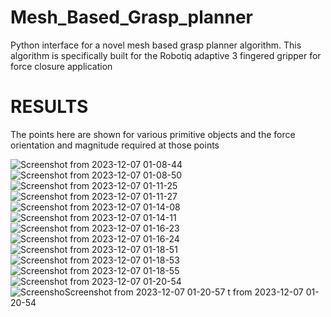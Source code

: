 # Mesh_Based_Grasp_planner
Python interface for a novel mesh based grasp planner algorithm.
This algorithm is specifically built for the Robotiq adaptive 3 fingered gripper for force closure application

# RESULTS
The points here are shown for various primitive objects and the force orientation and magnitude required at those points

![Screenshot from 2023-12-07 01-08-44](https://github.com/KeerthivasanIITMadras/Mesh_Based_Grasp_planner/assets/94305617/61127e90-1c31-44c6-a913-9476d3b249ce)
![Screenshot from 2023-12-07 01-08-50](https://github.com/KeerthivasanIITMadras/Mesh_Based_Grasp_planner/assets/94305617/e4a9284d-2fff-466c-a670-967268c7d280)
![Screenshot from 2023-12-07 01-11-25](https://github.com/KeerthivasanIITMadras/Mesh_Based_Grasp_planner/assets/94305617/4781b3ac-07e3-442b-a0e6-09f5d605686a)
![Screenshot from 2023-12-07 01-11-27](https://github.com/KeerthivasanIITMadras/Mesh_Based_Grasp_planner/assets/94305617/808ee6a4-478b-46dc-a2e0-160b5870e17a)
![Screenshot from 2023-12-07 01-14-08](https://github.com/KeerthivasanIITMadras/Mesh_Based_Grasp_planner/assets/94305617/07b8eb25-d402-427d-8c1f-39effeffca12)
![Screenshot from 2023-12-07 01-14-11](https://github.com/KeerthivasanIITMadras/Mesh_Based_Grasp_planner/assets/94305617/071b7b9d-577f-49b8-a8f9-92a7ffd37d37)
![Screenshot from 2023-12-07 01-16-23](https://github.com/KeerthivasanIITMadras/Mesh_Based_Grasp_planner/assets/94305617/692bdb66-452b-4b36-9109-c7fd6235da0d)
![Screenshot from 2023-12-07 01-16-24](https://github.com/KeerthivasanIITMadras/Mesh_Based_Grasp_planner/assets/94305617/97db9525-2460-45bd-aaef-596df01a26f1)
![Screenshot from 2023-12-07 01-18-51](https://github.com/KeerthivasanIITMadras/Mesh_Based_Grasp_planner/assets/94305617/85eb27e5-ef41-4e3e-80e6-23f0543d6209)
![Screenshot from 2023-12-07 01-18-53](https://github.com/KeerthivasanIITMadras/Mesh_Based_Grasp_planner/assets/94305617/1876eb6a-1bb7-430f-b707-d6a144211da5)
![Screenshot from 2023-12-07 01-18-55](https://github.com/KeerthivasanIITMadras/Mesh_Based_Grasp_planner/assets/94305617/ba93eaa3-29d8-4267-b7d2-d5b5259a07e6)
![Screenshot from 2023-12-07 01-20-54](https://github.com/KeerthivasanIITMadras/Mesh_Based_Grasp_planner/assets/94305617/c751da2e-84f5-4b18-b86c-c676eb0dc670)
![Screensho![Screenshot from 2023-12-07 01-20-57](https://github.com/KeerthivasanIITMadras/Mesh_Based_Grasp_planner/assets/94305617/b39c643e-4f45-4e76-8f49-02aa5de6bac6)
t from 2023-12-07 01-20-54](https://github.com/KeerthivasanIITMadras/Mesh_Based_Grasp_planner/assets/94305617/3b387525-0212-496d-84b0-e60b0171971c)

